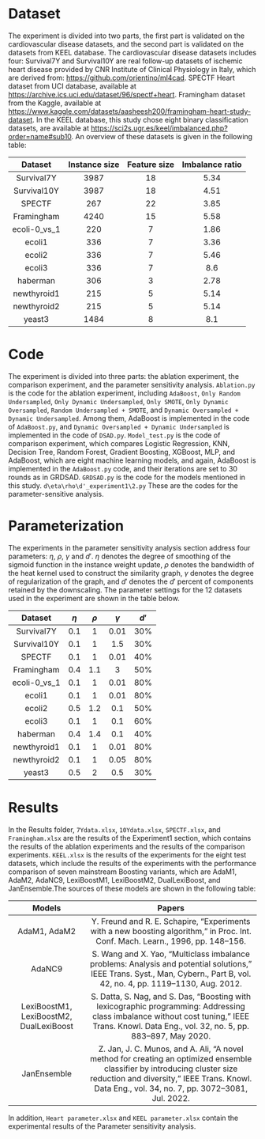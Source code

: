 # Dataset

The experiment is divided into two parts, the first part is validated on the cardiovascular disease datasets, and the second part is validated on the datasets from KEEL database. The cardiovascular disease datasets includes four: Survival7Y and Survival10Y are real follow-up datasets of ischemic heart disease provided by CNR Institute of Clinical Physiology in Italy, which are derived from: https://github.com/orientino/ml4cad. SPECTF Heart dataset from UCI database, available at https://archive.ics.uci.edu/dataset/96/spectf+heart. Framingham dataset from the Kaggle, available at https://www.kaggle.com/datasets/aasheesh200/framingham-heart-study-dataset. In the KEEL database, this study chose eight binary classification datasets, are available at https://sci2s.ugr.es/keel/imbalanced.php?order=name#sub10. An overview of these datasets is given in the following table:

|   Dataset    | Instance size | Feature size | Imbalance ratio |
| :----------: | :-----------: | :----------: | :-------------: |
|  Survival7Y  |     3987      |      18      |      5.34       |
| Survival10Y  |     3987      |      18      |      4.51       |
|    SPECTF    |      267      |      22      |      3.85       |
|  Framingham  |     4240      |      15      |      5.58       |
| ecoli-0_vs_1 |      220      |      7       |      1.86       |
|    ecoli1    |      336      |      7       |      3.36       |
|    ecoli2    |      336      |      7       |      5.46       |
|    ecoli3    |      336      |      7       |       8.6       |
|   haberman   |      306      |      3       |      2.78       |
| newthyroid1  |      215      |      5       |      5.14       |
| newthyroid2  |      215      |      5       |      5.14       |
|    yeast3    |     1484      |      8       |       8.1       |

# Code

The experiment is divided into three parts: the ablation experiment, the comparison experiment, and the parameter sensitivity analysis. `Ablation.py` is the code for the ablation experiment, including `AdaBoost`, `Only Random Undersampled`, `Only Dynamic Undersampled`, `Only SMOTE`, `Only Dynamic Oversampled`, `Random Undersampled + SMOTE`, and `Dynamic Oversampled + Dynamic Undersampled`. Among them, AdaBoost is implemented in the code of `AdaBoost.py`, and `Dynamic Oversampled + Dynamic Undersampled` is implemented in the code of `DSAD.py`. `Model_test.py` is the code of comparison experiment, which compares Logistic Regression, KNN, Decision Tree, Random Forest, Gradient Boosting, XGBoost, MLP, and AdaBoost, which are eight machine learning models, and again, AdaBoost is implemented in the `AdaBoost.py` code, and their iterations are set to 30 rounds as in GRDSAD. `GRDSAD.py` is the code for the models mentioned in this study. `d\eta\rho\d'_experiment1\2.py` These are the codes for the parameter-sensitive analysis.

# Parameterization

The experiments in the parameter sensitivity analysis section address four parameters: $\eta$, $\rho$, $\gamma$ and $d'$. $\eta$ denotes the degree of smoothing of the sigmoid function in the instance weight update, $\rho$ denotes the bandwidth of the heat kernel used to construct the similarity graph, $\gamma$ denotes the degree of regularization of the graph, and $d'$ denotes the $d'$ percent of components retained by the downscaling. The parameter settings for the 12 datasets used in the experiment are shown in the table below.

|   Dataset    | $\eta$ | $\rho$ | $\gamma$ | $d'$ |
| :----------: | :----: | :----: | :------: | :--: |
|  Survival7Y  |  0.1   |   1    |   0.01   | 30%  |
| Survival10Y  |  0.1   |   1    |   1.5    | 30%  |
|    SPECTF    |  0.1   |   1    |   0.01   | 40%  |
|  Framingham  |  0.4   |  1.1   |    3     | 50%  |
| ecoli-0_vs_1 |  0.1   |   1    |   0.01   | 80%  |
|    ecoli1    |  0.1   |   1    |   0.01   | 80%  |
|    ecoli2    |  0.5   |  1.2   |   0.1    | 50%  |
|    ecoli3    |  0.1   |   1    |   0.1    | 60%  |
|   haberman   |  0.4   |  1.4   |   0.1    | 40%  |
| newthyroid1  |  0.1   |   1    |   0.01   | 80%  |
| newthyroid2  |  0.1   |   1    |   0.05   | 80%  |
|    yeast3    |  0.5   |   2    |   0.5    | 30%  |

# Results

In the Results folder, `7Ydata.xlsx`, `10Ydata.xlsx`, `SPECTF.xlsx`, and `Framingham.xlsx` are the results of the Experiment1 section, which contains the results of the ablation experiments and the results of the comparison experiments. `KEEL.xlsx` is the results of the experiments for the eight test datasets, which include the results of the experiments with the performance comparison of seven mainstream Boosting variants, which are AdaM1, AdaM2, AdaNC9, LexiBoostM1, LexiBoostM2, DualLexiBoost, and JanEnsemble.The sources of these models are shown in the following table:

|                 Models                  |                            Papers                            |
| :-------------------------------------: | :----------------------------------------------------------: |
|              AdaM1, AdaM2               | Y. Freund and R. E. Schapire, “Experiments with a new boosting  algorithm,” in Proc. Int. Conf. Mach. Learn., 1996, pp. 148–156. |
|                 AdaNC9                  | S. Wang and X. Yao, “Multiclass imbalance problems: Analysis and  potential solutions,” IEEE Trans. Syst., Man, Cybern., Part B, vol. 42, no.  4, pp. 1119–1130, Aug. 2012. |
| LexiBoostM1, LexiBoostM2, DualLexiBoost | S. Datta, S. Nag, and S. Das, “Boosting with lexicographic  programming: Addressing class imbalance without cost tuning,” IEEE Trans.  Knowl. Data Eng., vol. 32, no. 5, pp. 883–897, May 2020. |
|               JanEnsemble               | Z. Jan, J. C. Munos, and A. Ali, “A novel method for creating an  optimized ensemble classifier by introducing cluster size reduction and  diversity,” IEEE Trans. Knowl. Data Eng., vol. 34, no. 7, pp. 3072–3081, Jul.  2022. |

In addition, `Heart parameter.xlsx` and `KEEL parameter.xlsx` contain the experimental results of the Parameter sensitivity analysis.
